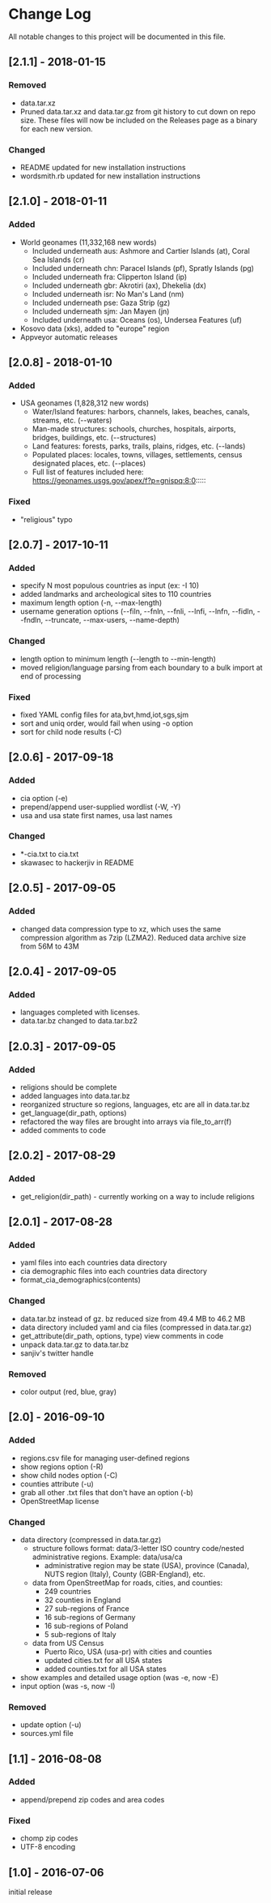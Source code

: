 # Change Log
All notable changes to this project will be documented in this file.

## [2.1.1] - 2018-01-15
### Removed
 - data.tar.xz
 - Pruned data.tar.xz and data.tar.gz from git history to cut down on repo size. These files will now be included on the Releases page as a binary for each new version.

### Changed
 - README updated for new installation instructions
 - wordsmith.rb updated for new installation instructions


## [2.1.0] - 2018-01-11
### Added
 - World geonames (11,332,168 new words)
   - Included underneath aus: Ashmore and Cartier Islands (at), Coral Sea Islands (cr)
   - Included underneath chn: Paracel Islands (pf), Spratly Islands (pg)
   - Included underneath fra: Clipperton Island (ip)
   - Included underneath gbr: Akrotiri (ax), Dhekelia (dx)
   - Included underneath isr: No Man's Land (nm)
   - Included underneath pse: Gaza Strip (gz)
   - Included underneath sjm: Jan Mayen (jn)
   - Included underneath usa: Oceans (os), Undersea Features (uf)
 - Kosovo data (xks), added to "europe" region
 - Appveyor automatic releases


## [2.0.8] - 2018-01-10
### Added
 - USA geonames (1,828,312 new words)
   - Water/Island features: harbors, channels, lakes, beaches, canals, streams, etc. (--waters)
   - Man-made structures: schools, churches, hospitals, airports, bridges, buildings, etc. (--structures)
   - Land features: forests, parks, trails, plains, ridges, etc. (--lands)
   - Populated places: locales, towns, villages, settlements, census designated places, etc. (--places)
   - Full list of features included here: https://geonames.usgs.gov/apex/f?p=gnispq:8:0:::::

### Fixed
 - "religious" typo


## [2.0.7] - 2017-10-11
### Added
 - specify N most populous countries as input (ex: -I 10)
 - added landmarks and archeological sites to 110 countries
 - maximum length option (-n, --max-length)
 - username generation options (--filn, --fnln, --fnli, --lnfi, --lnfn, --fidln, --fndln, --truncate, --max-users, --name-depth)

### Changed
 - length option to minimum length (--length to --min-length)
 - moved religion/language parsing from each boundary to a bulk import at end of processing

### Fixed
 - fixed YAML config files for ata,bvt,hmd,iot,sgs,sjm
 - sort and uniq order, would fail when using -o option
 - sort for child node results (-C)


## [2.0.6] - 2017-09-18
### Added
 - cia option (-e)
 - prepend/append user-supplied wordlist (-W, -Y)
 - usa and usa state first names, usa last names

### Changed
 - *-cia.txt to cia.txt
 - skawasec to hackerjiv in README


## [2.0.5] - 2017-09-05
### Added
 - changed data compression type to xz, which uses the same compression algorithm as 7zip (LZMA2). Reduced data archive size from 56M to 43M


## [2.0.4] - 2017-09-05
### Added
 - languages completed with licenses.
 - data.tar.bz changed to data.tar.bz2


## [2.0.3] - 2017-09-05
### Added
 - religions should be complete
 - added languages into data.tar.bz
 - reorganized structure so regions, languages, etc are all in data.tar.bz
 - get_language(dir_path, options)
 - refactored the way files are brought into arrays via file_to_arr(f)
 - added comments to code


## [2.0.2] - 2017-08-29
### Added
 - get_religion(dir_path) - currently working on a way to include religions


## [2.0.1] - 2017-08-28
### Added
 - yaml files into each countries data directory
 - cia demographic files into each countries data directory
 - format_cia_demographics(contents)

### Changed
 - data.tar.bz instead of gz. bz reduced size from 49.4 MB to 46.2 MB
 - data directory included yaml and cia files (compressed in data.tar.gz)
 - get_attribute(dir_path, options, type) view comments in code
 - unpack data.tar.gz to data.tar.bz
 - sanjiv's twitter handle

### Removed
 - color output (red, blue, gray)


## [2.0] - 2016-09-10
### Added
 - regions.csv file for managing user-defined regions
 - show regions option (-R)
 - show child nodes option (-C)
 - counties attribute (-u)
 - grab all other .txt files that don't have an option (-b)
 - OpenStreetMap license

### Changed
 - data directory (compressed in data.tar.gz)
   - structure follows format: data/3-letter ISO country code/nested administrative regions. Example: data/usa/ca
     - administrative region may be state (USA), province (Canada), NUTS region (Italy), County (GBR-England), etc.
   - data from OpenStreetMap for roads, cities, and counties:
     - 249 countries
     - 32 counties in England
     - 27 sub-regions of France
     - 16 sub-regions of Germany
     - 16 sub-regions of Poland
     - 5 sub-regions of Italy
   - data from US Census
     - Puerto Rico, USA (usa-pr) with cities and counties
     - updated cities.txt for all USA states
     - added counties.txt for all USA states
 - show examples and detailed usage option (was -e, now -E)
 - input option (was -s, now -I)

### Removed
 - update option (-u)
 - sources.yml file


## [1.1] - 2016-08-08
### Added
 - append/prepend zip codes and area codes

### Fixed
 - chomp zip codes
 - UTF-8 encoding


## [1.0] - 2016-07-06
initial release

